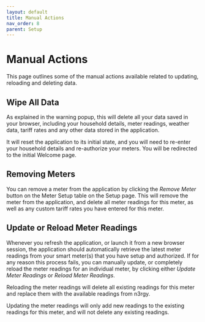 ```yaml
---
layout: default
title: Manual Actions
nav_order: 8
parent: Setup
---
```


# Manual Actions

This page outlines some of the manual actions available related to updating, reloading and deleting data.

## Wipe All Data

As explained in the warning popup, this will delete all your data saved in your browser, including your household details, meter readings, weather data, tariff rates and any other data stored in the application.

It will reset the application to its initial state, and you will need to re-enter your household details and re-authorize your meters. You will be redirected to the initial Welcome page.


## Removing Meters

You can remove a meter from the application by clicking the *Remove Meter* button on the Meter Setup table on the Setup page. This will remove the meter from the application, and delete all meter readings for this meter, as well as any custom tariff rates you have entered for this meter.

## Update or Reload Meter Readings

Whenever you refresh the application, or launch it from a new browser session, the application should automatically retrieve the latest meter readings from your smart meter(s) that you have setup and authorized. If for any reason this process fails, you can manually update, or completely reload the meter readings for an individual meter, by clicking either *Update Meter Readings* or *Reload Meter Readings*. 

Reloading the meter readings will delete all existing readings for this meter and replace them with the available readings from n3rgy.

Updating the meter readings will only add new readings to the existing readings for this meter, and will not delete any existing readings.